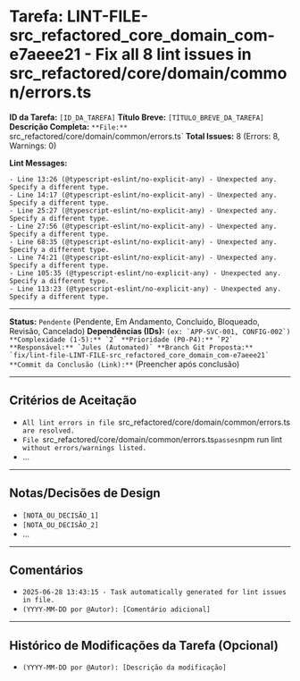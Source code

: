 # Tarefa: LINT-FILE-src_refactored_core_domain_com-e7aeee21 - Fix all 8 lint issues in src_refactored/core/domain/common/errors.ts

**ID da Tarefa:** `[ID_DA_TAREFA]`
**Título Breve:** `[TÍTULO_BREVE_DA_TAREFA]`
**Descrição Completa:**
`**File:** `src_refactored/core/domain/common/errors.ts`
**Total Issues:** 8 (Errors: 8, Warnings: 0)

**Lint Messages:**

```text
- Line 13:26 (@typescript-eslint/no-explicit-any) - Unexpected any. Specify a different type.
- Line 14:17 (@typescript-eslint/no-explicit-any) - Unexpected any. Specify a different type.
- Line 25:27 (@typescript-eslint/no-explicit-any) - Unexpected any. Specify a different type.
- Line 27:56 (@typescript-eslint/no-explicit-any) - Unexpected any. Specify a different type.
- Line 68:35 (@typescript-eslint/no-explicit-any) - Unexpected any. Specify a different type.
- Line 74:21 (@typescript-eslint/no-explicit-any) - Unexpected any. Specify a different type.
- Line 105:35 (@typescript-eslint/no-explicit-any) - Unexpected any. Specify a different type.
- Line 113:23 (@typescript-eslint/no-explicit-any) - Unexpected any. Specify a different type.
````

---

**Status:** `Pendente` (Pendente, Em Andamento, Concluído, Bloqueado, Revisão, Cancelado)
**Dependências (IDs):** `` (ex: `APP-SVC-001, CONFIG-002`)
**Complexidade (1-5):** `2`
**Prioridade (P0-P4):** `P2`
**Responsável:** `Jules (Automated)`
**Branch Git Proposta:** `fix/lint-file-LINT-FILE-src_refactored_core_domain_com-e7aeee21`
**Commit da Conclusão (Link):** `` (Preencher após conclusão)

---

## Critérios de Aceitação
- `All lint errors in file `src_refactored/core/domain/common/errors.ts` are resolved.`
- `File `src_refactored/core/domain/common/errors.ts` passes `npm run lint` without errors/warnings listed.`
- ...

---

## Notas/Decisões de Design
- `[NOTA_OU_DECISÃO_1]`
- `[NOTA_OU_DECISÃO_2]`
- ...

---

## Comentários
- `2025-06-28 13:43:15 - Task automatically generated for lint issues in file.`
- `(YYYY-MM-DD por @Autor): [Comentário adicional]`

---

## Histórico de Modificações da Tarefa (Opcional)
- `(YYYY-MM-DD por @Autor): [Descrição da modificação]`
